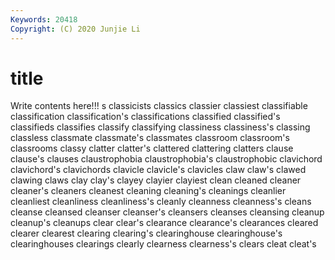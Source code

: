 ```yaml
---
Keywords: 20418
Copyright: (C) 2020 Junjie Li
---
```


# title

Write contents here!!!
s
classicists 
classics 
classier 
classiest 
classifiable 
classification 
classification's 
classifications 
classified 
classified's
classifieds 
classifies 
classify 
classifying 
classiness 
classiness's 
classing 
classless 
classmate 
classmate's
classmates 
classroom 
classroom's 
classrooms 
classy 
clatter 
clatter's 
clattered 
clattering 
clatters
clause 
clause's 
clauses 
claustrophobia 
claustrophobia's 
claustrophobic 
clavichord 
clavichord's 
clavichords 
clavicle
clavicle's 
clavicles 
claw 
claw's 
clawed 
clawing 
claws 
clay 
clay's 
clayey
clayier 
clayiest 
clean 
cleaned 
cleaner 
cleaner's 
cleaners 
cleanest 
cleaning 
cleaning's
cleanings 
cleanlier 
cleanliest 
cleanliness 
cleanliness's 
cleanly 
cleanness 
cleanness's 
cleans 
cleanse
cleansed 
cleanser 
cleanser's 
cleansers 
cleanses 
cleansing 
cleanup 
cleanup's 
cleanups 
clear
clear's 
clearance 
clearance's 
clearances 
cleared 
clearer 
clearest 
clearing 
clearing's 
clearinghouse
clearinghouse's 
clearinghouses 
clearings 
clearly 
clearness 
clearness's 
clears 
cleat 
cleat's 
